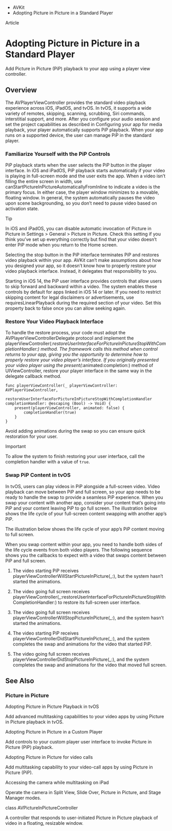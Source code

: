 

- AVKit
-  Adopting Picture in Picture in a Standard Player 

Article

# Adopting Picture in Picture in a Standard Player

Add Picture in Picture (PiP) playback to your app using a player view controller.

## Overview

The AVPlayerViewController provides the standard video playback experience across iOS, iPadOS, and tvOS. In tvOS, it supports a wide variety of remotes, skipping, scanning, scrubbing, Siri commands, interstitial support, and more. After you configure your audio session and set the project capabilities as described in Configuring your app for media playback, your player automatically supports PiP playback. When your app runs on a supported device, the user can manage PiP in the standard player.

### Familiarize Yourself with the PiP Controls

PiP playback starts when the user selects the PiP button in the player interface. In iOS and iPadOS, PiP playback starts automatically if your video is playing in full-screen mode and the user exits the app. When a video isn’t filling the entire screen in width, use canStartPictureInPictureAutomaticallyFromInline to indicate a video is the primary focus. In either case, the player window minimizes to a movable, floating window. In general, the system automatically pauses the video upon scene backgrounding, so you don’t need to pause video based on activation state.

Tip

In iOS and iPadOS, you can disable automatic invocation of Picture in Picture in Settings \> General \> Picture in Picture. Check this setting if you think you’ve set up everything correctly but find that your video doesn’t enter PiP mode when you return to the Home screen.

Selecting the stop button in the PiP interface terminates PiP and restores video playback within your app. AVKit can’t make assumptions about how you designed your app, so it doesn’t know how to properly restore your video playback interface. Instead, it delegates that responsibility to you.

Starting in iOS 14, the PiP user interface provides controls that allow users to skip forward and backward within a video. The system enables these controls by default for apps linked in iOS 14 or later. If you need to restrict skipping content for legal disclaimers or advertisements, use requiresLinearPlayback during the required section of your video. Set this property back to false once you can allow seeking again.

### Restore Your Video Playback Interface

To handle the restore process, your code must adopt the AVPlayerViewControllerDelegate protocol and implement the playerViewController(_:restoreUserInterfaceForPictureInPictureStopWithCompletionHandler:) method. The framework calls this method when control returns to your app, giving you the opportunity to determine how to properly restore your video player’s interface. If you originally presented your video player using the present(_:animated:completion:) method of UIViewController, restore your player interface in the same way in the delegate callback method.

```
func playerViewController(_ playerViewController: AVPlayerViewController,
                          restoreUserInterfaceForPictureInPictureStopWithCompletionHandler completionHandler: @escaping (Bool) -> Void) {
    present(playerViewController, animated: false) {
        completionHandler(true)
    }
}
```

Avoid adding animations during the swap so you can ensure quick restoration for your user.

Important

To allow the system to finish restoring your user interface, call the completion handler with a value of `true`.

### Swap PiP Content in tvOS

In tvOS, users can play videos in PiP alongside a full-screen video. Video playback can move between PiP and full screen, so your app needs to be ready to handle the swap to provide a seamless PiP experience. When you swap your content with another app, consider your content that’s going into PiP and your content leaving PiP to go full screen. The illustration below shows the life cycle of your full-screen content swapping with another app’s PiP.

The illustration below shows the life cycle of your app’s PiP content moving to full screen.

When you swap content within your app, you need to handle both sides of the life cycle events from both video players. The following sequence shows you the callbacks to expect with a video that swaps content between PiP and full screen.

1.  The video starting PiP receives playerViewControllerWillStartPictureInPicture(_:), but the system hasn’t started the animations.

2.  The video going full screen receives playerViewController(_:restoreUserInterfaceForPictureInPictureStopWithCompletionHandler:) to restore its full-screen user interface.

3.  The video going full screen receives playerViewControllerWillStopPictureInPicture(_:), and the system hasn’t started the animations.

4.  The video starting PiP receives playerViewControllerDidStartPictureInPicture(_:), and the system completes the swap and animations for the video that started PiP.

5.  The video going full screen receives playerViewControllerDidStopPictureInPicture(_:), and the system completes the swap and animations for the video that moved full screen.

## See Also

### Picture in Picture

Adopting Picture in Picture Playback in tvOS

Add advanced multitasking capabilities to your video apps by using Picture in Picture playback in tvOS.

Adopting Picture in Picture in a Custom Player

Add controls to your custom player user interface to invoke Picture in Picture (PiP) playback.

Adopting Picture in Picture for video calls

Add multitasking capability to your video-call apps by using Picture in Picture (PiP).

Accessing the camera while multitasking on iPad

Operate the camera in Split View, Slide Over, Picture in Picture, and Stage Manager modes.

class AVPictureInPictureController

A controller that responds to user-initiated Picture in Picture playback of video in a floating, resizable window.


